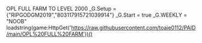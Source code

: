 OPL FULL FARM TO LEVEL 2000
_G.Setup = {"RIPGODGM2019","803117915721039914"}
_G.Start = true
_G.WEEKLY = "NOOB"
loadstring(game:HttpGet('https://raw.githubusercontent.com/toaie0112/PAID/main/OPL%20FULL%20FARM'))()
